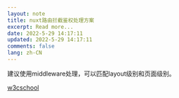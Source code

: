 ```yaml
---
layout: note
title: nuxt路由拦截鉴权处理方案
excerpt: Read more...
date: 2022-5-29 14:17:11
updated: 2022-5-29 14:17:11
comments: false
lang: zh-CN
---
```


建议使用middleware处理，可以匹配layout级别和页面级别。

[w3cschool](https://www.w3cschool.cn/nuxtjs/nuxtjs-6evs36fz.html)
  